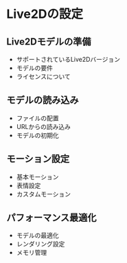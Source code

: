 # Live2Dの設定

## Live2Dモデルの準備

- サポートされているLive2Dバージョン
- モデルの要件
- ライセンスについて

## モデルの読み込み

- ファイルの配置
- URLからの読み込み
- モデルの初期化

## モーション設定

- 基本モーション
- 表情設定
- カスタムモーション

## パフォーマンス最適化

- モデルの最適化
- レンダリング設定
- メモリ管理
